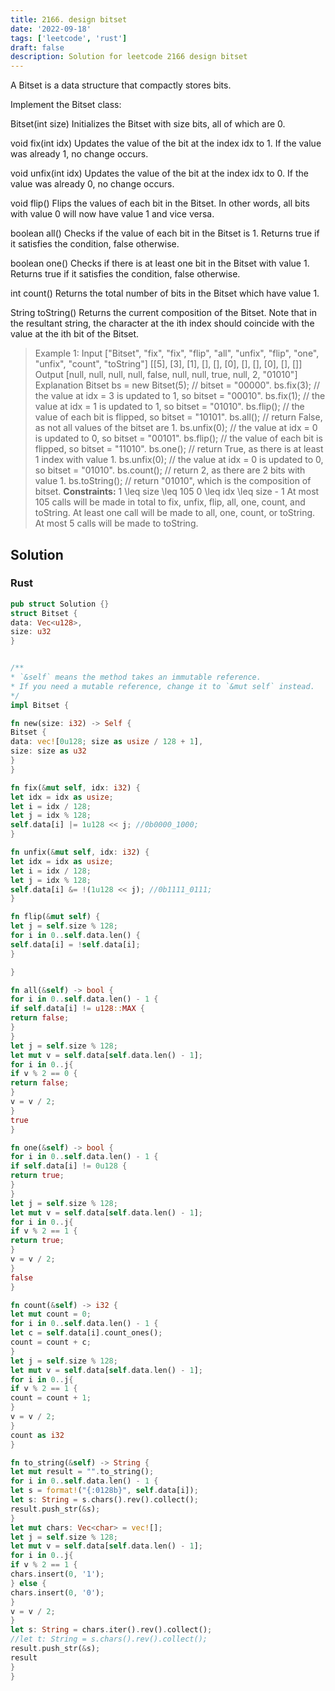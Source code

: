 ```yaml
---
title: 2166. design bitset
date: '2022-09-18'
tags: ['leetcode', 'rust']
draft: false
description: Solution for leetcode 2166 design bitset
---
```



A Bitset is a data structure that compactly stores bits.



Implement the Bitset class:



Bitset(int size) Initializes the Bitset with size bits, all of which are 0.

void fix(int idx) Updates the value of the bit at the index idx to 1. If the value was already 1, no change occurs.

void unfix(int idx) Updates the value of the bit at the index idx to 0. If the value was already 0, no change occurs.

void flip() Flips the values of each bit in the Bitset. In other words, all bits with value 0 will now have value 1 and vice versa.

boolean all() Checks if the value of each bit in the Bitset is 1. Returns true if it satisfies the condition, false otherwise.

boolean one() Checks if there is at least one bit in the Bitset with value 1. Returns true if it satisfies the condition, false otherwise.

int count() Returns the total number of bits in the Bitset which have value 1.

String toString() Returns the current composition of the Bitset. Note that in the resultant string, the character at the ith index should coincide with the value at the ith bit of the Bitset.





> Example 1:
> Input
> ["Bitset", "fix", "fix", "flip", "all", "unfix", "flip", "one", "unfix", "count", "toString"]
> [[5], [3], [1], [], [], [0], [], [], [0], [], []]
> Output
> [null, null, null, null, false, null, null, true, null, 2, "01010"]
> Explanation
> Bitset bs <TeX>=</TeX> new Bitset(5); // bitset <TeX>=</TeX> "00000".
> bs.fix(3);     // the value at idx <TeX>=</TeX> 3 is updated to 1, so bitset <TeX>=</TeX> "00010".
> bs.fix(1);     // the value at idx <TeX>=</TeX> 1 is updated to 1, so bitset <TeX>=</TeX> "01010".
> bs.flip();     // the value of each bit is flipped, so bitset <TeX>=</TeX> "10101".
> bs.all();      // return False, as not all values of the bitset are 1.
> bs.unfix(0);   // the value at idx <TeX>=</TeX> 0 is updated to 0, so bitset <TeX>=</TeX> "00101".
> bs.flip();     // the value of each bit is flipped, so bitset <TeX>=</TeX> "11010".
> bs.one();      // return True, as there is at least 1 index with value 1.
> bs.unfix(0);   // the value at idx <TeX>=</TeX> 0 is updated to 0, so bitset <TeX>=</TeX> "01010".
> bs.count();    // return 2, as there are 2 bits with value 1.
> bs.toString(); // return "01010", which is the composition of bitset.
**Constraints:**
> 1 <TeX>\leq</TeX> size <TeX>\leq</TeX> 105
> 0 <TeX>\leq</TeX> idx <TeX>\leq</TeX> size - 1
> At most 105 calls will be made in total to fix, unfix, flip, all, one, count, and toString.
> At least one call will be made to all, one, count, or toString.
> At most 5 calls will be made to toString.


## Solution


### Rust
```rust
pub struct Solution {}
struct Bitset {
data: Vec<u128>,
size: u32
}


/**
* `&self` means the method takes an immutable reference.
* If you need a mutable reference, change it to `&mut self` instead.
*/
impl Bitset {

fn new(size: i32) -> Self {
Bitset {
data: vec![0u128; size as usize / 128 + 1],
size: size as u32
}
}

fn fix(&mut self, idx: i32) {
let idx = idx as usize;
let i = idx / 128;
let j = idx % 128;
self.data[i] |= 1u128 << j; //0b0000_1000;
}

fn unfix(&mut self, idx: i32) {
let idx = idx as usize;
let i = idx / 128;
let j = idx % 128;
self.data[i] &= !(1u128 << j); //0b1111_0111;
}

fn flip(&mut self) {
let j = self.size % 128;
for i in 0..self.data.len() {
self.data[i] = !self.data[i];
}

}

fn all(&self) -> bool {
for i in 0..self.data.len() - 1 {
if self.data[i] != u128::MAX {
return false;
}
}
let j = self.size % 128;
let mut v = self.data[self.data.len() - 1];
for i in 0..j{
if v % 2 == 0 {
return false;
}
v = v / 2;
}
true
}

fn one(&self) -> bool {
for i in 0..self.data.len() - 1 {
if self.data[i] != 0u128 {
return true;
}
}
let j = self.size % 128;
let mut v = self.data[self.data.len() - 1];
for i in 0..j{
if v % 2 == 1 {
return true;
}
v = v / 2;
}
false
}

fn count(&self) -> i32 {
let mut count = 0;
for i in 0..self.data.len() - 1 {
let c = self.data[i].count_ones();
count = count + c;
}
let j = self.size % 128;
let mut v = self.data[self.data.len() - 1];
for i in 0..j{
if v % 2 == 1 {
count = count + 1;
}
v = v / 2;
}
count as i32
}

fn to_string(&self) -> String {
let mut result = "".to_string();
for i in 0..self.data.len() - 1 {
let s = format!("{:0128b}", self.data[i]);
let s: String = s.chars().rev().collect();
result.push_str(&s);
}
let mut chars: Vec<char> = vec![];
let j = self.size % 128;
let mut v = self.data[self.data.len() - 1];
for i in 0..j{
if v % 2 == 1 {
chars.insert(0, '1');
} else {
chars.insert(0, '0');
}
v = v / 2;
}
let s: String = chars.iter().rev().collect();
//let t: String = s.chars().rev().collect();
result.push_str(&s);
result
}
}

```

